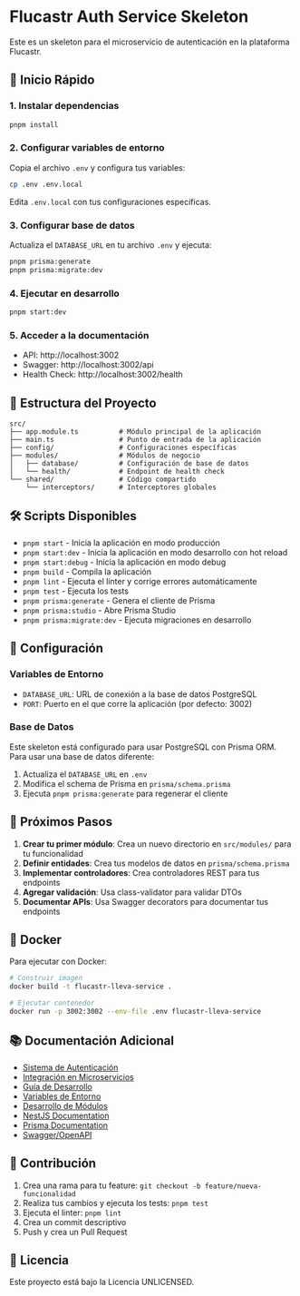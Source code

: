 # Flucastr Auth Service Skeleton

Este es un skeleton para el microservicio de autenticación en la plataforma Flucastr.

## 🚀 Inicio Rápido

### 1. Instalar dependencias
```bash
pnpm install
```

### 2. Configurar variables de entorno
Copia el archivo `.env` y configura tus variables:
```bash
cp .env .env.local
```

Edita `.env.local` con tus configuraciones específicas.

### 3. Configurar base de datos
Actualiza el `DATABASE_URL` en tu archivo `.env` y ejecuta:
```bash
pnpm prisma:generate
pnpm prisma:migrate:dev
```

### 4. Ejecutar en desarrollo
```bash
pnpm start:dev
```

### 5. Acceder a la documentación
- API: http://localhost:3002
- Swagger: http://localhost:3002/api
- Health Check: http://localhost:3002/health

## 📁 Estructura del Proyecto

```
src/
├── app.module.ts          # Módulo principal de la aplicación
├── main.ts                # Punto de entrada de la aplicación
├── config/                # Configuraciones específicas
├── modules/               # Módulos de negocio
│   ├── database/          # Configuración de base de datos
│   └── health/            # Endpoint de health check
└── shared/                # Código compartido
    └── interceptors/      # Interceptores globales
```

## 🛠️ Scripts Disponibles

- `pnpm start` - Inicia la aplicación en modo producción
- `pnpm start:dev` - Inicia la aplicación en modo desarrollo con hot reload
- `pnpm start:debug` - Inicia la aplicación en modo debug
- `pnpm build` - Compila la aplicación
- `pnpm lint` - Ejecuta el linter y corrige errores automáticamente
- `pnpm test` - Ejecuta los tests
- `pnpm prisma:generate` - Genera el cliente de Prisma
- `pnpm prisma:studio` - Abre Prisma Studio
- `pnpm prisma:migrate:dev` - Ejecuta migraciones en desarrollo

## 🔧 Configuración

### Variables de Entorno
- `DATABASE_URL`: URL de conexión a la base de datos PostgreSQL
- `PORT`: Puerto en el que corre la aplicación (por defecto: 3002)

### Base de Datos
Este skeleton está configurado para usar PostgreSQL con Prisma ORM. Para usar una base de datos diferente:

1. Actualiza el `DATABASE_URL` en `.env`
2. Modifica el schema de Prisma en `prisma/schema.prisma`
3. Ejecuta `pnpm prisma:generate` para regenerar el cliente

## 📝 Próximos Pasos

1. **Crear tu primer módulo**: Crea un nuevo directorio en `src/modules/` para tu funcionalidad
2. **Definir entidades**: Crea tus modelos de datos en `prisma/schema.prisma`
3. **Implementar controladores**: Crea controladores REST para tus endpoints
4. **Agregar validación**: Usa class-validator para validar DTOs
5. **Documentar APIs**: Usa Swagger decorators para documentar tus endpoints

## 🐳 Docker

Para ejecutar con Docker:

```bash
# Construir imagen
docker build -t flucastr-lleva-service .

# Ejecutar contenedor
docker run -p 3002:3002 --env-file .env flucastr-lleva-service
```

## 📚 Documentación Adicional

- [Sistema de Autenticación](./docs/AUTHENTICATION.md)
- [Integración en Microservicios](./docs/MICROSERVICE_INTEGRATION.md)
- [Guía de Desarrollo](./docs/DEVELOPMENT_GUIDE.md)
- [Variables de Entorno](./docs/ENVIRONMENT_VARIABLES.md)
- [Desarrollo de Módulos](./docs/MODULE_DEVELOPMENT.md)
- [NestJS Documentation](https://docs.nestjs.com/)
- [Prisma Documentation](https://www.prisma.io/docs/)
- [Swagger/OpenAPI](https://swagger.io/)

## 🤝 Contribución

1. Crea una rama para tu feature: `git checkout -b feature/nueva-funcionalidad`
2. Realiza tus cambios y ejecuta los tests: `pnpm test`
3. Ejecuta el linter: `pnpm lint`
4. Crea un commit descriptivo
5. Push y crea un Pull Request

## 📄 Licencia

Este proyecto está bajo la Licencia UNLICENSED.